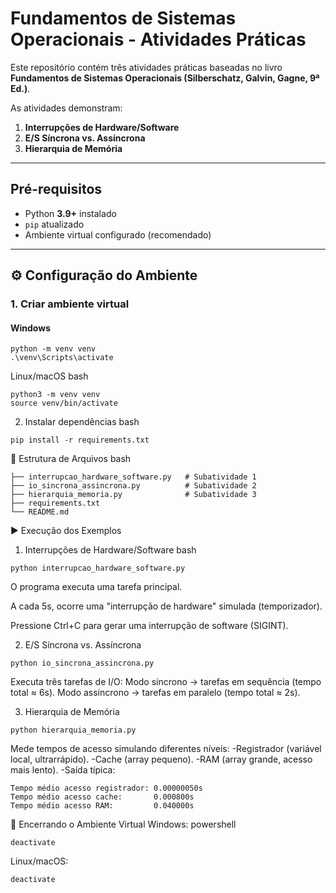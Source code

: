 # Fundamentos de Sistemas Operacionais - Atividades Práticas

Este repositório contém três atividades práticas baseadas no livro 
**Fundamentos de Sistemas Operacionais (Silberschatz, Galvin, Gagne, 9ª Ed.)**.

As atividades demonstram:

1. **Interrupções de Hardware/Software**  
2. **E/S Síncrona vs. Assíncrona**  
3. **Hierarquia de Memória**

---

## Pré-requisitos

- Python **3.9+** instalado  
- `pip` atualizado  
- Ambiente virtual configurado (recomendado)

---

## ⚙️ Configuração do Ambiente

### 1. Criar ambiente virtual
#### Windows
```
python -m venv venv
.\venv\Scripts\activate
```
Linux/macOS
bash
```
python3 -m venv venv
source venv/bin/activate
```

2. Instalar dependências
bash
```
pip install -r requirements.txt
```
📂 Estrutura de Arquivos
bash

```
├── interrupcao_hardware_software.py   # Subatividade 1
├── io_sincrona_assincrona.py          # Subatividade 2
├── hierarquia_memoria.py              # Subatividade 3
├── requirements.txt
└── README.md
```
▶️ Execução dos Exemplos
1. Interrupções de Hardware/Software
bash
```
python interrupcao_hardware_software.py
```
O programa executa uma tarefa principal.

A cada 5s, ocorre uma "interrupção de hardware" simulada (temporizador).

Pressione Ctrl+C para gerar uma interrupção de software (SIGINT).

2. E/S Síncrona vs. Assíncrona

```
python io_sincrona_assincrona.py
```
Executa três tarefas de I/O:
Modo síncrono → tarefas em sequência (tempo total ≈ 6s).
Modo assíncrono → tarefas em paralelo (tempo total ≈ 2s).

3. Hierarquia de Memória

```
python hierarquia_memoria.py
```
Mede tempos de acesso simulando diferentes níveis:
-Registrador (variável local, ultrarrápido).
-Cache (array pequeno).
-RAM (array grande, acesso mais lento).
-Saída típica:


```
Tempo médio acesso registrador: 0.00000050s
Tempo médio acesso cache:       0.000800s
Tempo médio acesso RAM:         0.040000s
```
🧹 Encerrando o Ambiente Virtual
Windows:
powershell
```
deactivate
```
Linux/macOS:
```
deactivate
```
